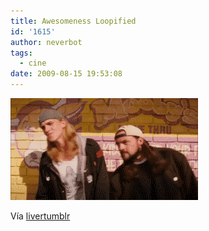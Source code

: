 ```yaml
---
title: Awesomeness Loopified
id: '1615'
author: neverbot
tags:
  - cine
date: 2009-08-15 19:53:08
---
```


[![](./awesomeness-loopified/V3plvX2eRqewsvwoLianXTHho1_400.gif)](http://livercake.tumblr.com/post/150647734/awesomeness-loopified-via-equistene)

Vía [livertumblr](http://livercake.tumblr.com/post/150647734/awesomeness-loopified-via-equistene)